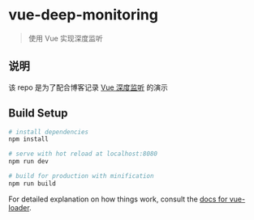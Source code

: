 # vue-deep-monitoring

> 使用 Vue 实现深度监听

## 说明

该 repo 是为了配合博客记录 [Vue 深度监听](https://vue-deep-monitoring.rxliuli.com/) 的演示

## Build Setup

```bash
# install dependencies
npm install

# serve with hot reload at localhost:8080
npm run dev

# build for production with minification
npm run build
```

For detailed explanation on how things work, consult the [docs for vue-loader](http://vuejs.github.io/vue-loader).
